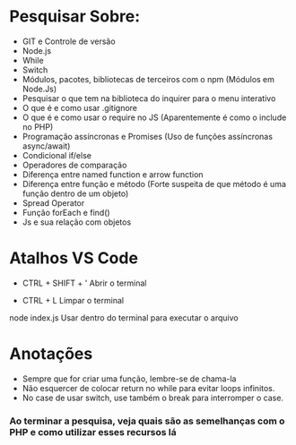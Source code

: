 # Pesquisar Sobre:

 - GIT e Controle de versão
 - Node.js
 - While  
 - Switch
 - Módulos, pacotes, bibliotecas de terceiros com o npm (Módulos em Node.Js)
 - Pesquisar o que tem na biblioteca do inquirer para o menu interativo
 - O que é e como usar .gitignore
 - O que é e como usar o require no JS (Aparentemente é como o include no PHP)
 - Programação assíncronas e Promises (Uso de funções assíncronas async/await)
 - Condicional if/else
 - Operadores de comparação
 - Diferença entre named function e arrow function
 - Diferença entre função e método (Forte suspeita de que método é uma função dentro de um objeto)
 - Spread Operator
 - Função forEach e find()
 - Js e sua relação com objetos


 # Atalhos VS Code

- CTRL + SHIFT + ' 
Abrir o terminal

- CTRL + L 
Limpar o terminal

node index.js
Usar dentro do terminal para executar o arquivo



# Anotações

- Sempre que for criar uma função, lembre-se de chama-la
- Não esquercer de colocar return no while para evitar loops infinitos. 
- No case de usar switch, use também o break para interromper o case.


### Ao terminar a pesquisa, veja quais são as semelhanças com o PHP e como utilizar esses recursos lá